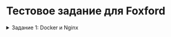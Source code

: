 # Тестовое задание для Foxford

<details>
<summary>Задание 1: Docker и Nginx</summary>

Нам нужно развернуть простой статический сайт с помощью Docker.

**Задача:**

1. Создай простой index.html файл с текстом "Hello, Foxford!".
2. Создай кастомный конфигурационный файл для Nginx nginx.conf, который будет отдавать этот статический сайт.
3. Напиши docker-compose.yml, который:
   - Использует официальный образ nginx:alpine.
   - Запускает контейнер с именем foxford-web.
   - Пробрасывает порт 8080 с хост-машины на порт 80 контейнера.
   - Монтирует (пробрасывает) локальную директорию с index.html и nginx.conf внутрь контейнера.
</details>
